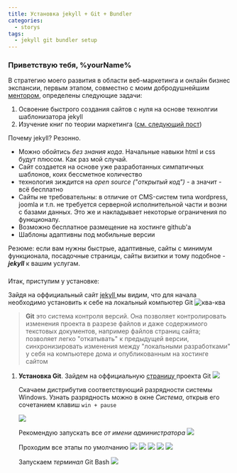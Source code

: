 ```yaml
---
title: Установка jekyll + Git + Bundler
categories: 
  - storys
tags:
  - jekyll git bundler setup
---
```



### Приветствую тебя, %yourName%
В стратегию моего развития в области веб-маркетинга и онлайн бизнес экспансии, первым этапом, совместно с моим добродушнейшим [ментором](http://rinat-enikeev.github.io/cv/ "Настоящий синьор, что тут сказать"), определены следующие задачи:
1. Освоение быстрого создания сайтов с нуля на основе технолгии шаблонизатора jekyll
1. Изучение книг по теории маркетинга ([см. следующий пост](http://ya.ru))

Почему jekyll?
Резонно.

* Можно обойтись *без знания кода*. Начальные навыки html и css будут плюсом. Как раз мой случай.
* Сайт создается на основе уже разработанных симпатичных шаблонов, коих бессметное количество
* технология зиждится на  _open source ("открытый код")_ - а значит - всё бесплатно
* Сайты не требовательны: в отличие от CMS-систем типа wordpress, joomla и т.п. не требуется серверной исполнительной части и возни с базами данных. Это же и накладывает некоторые ограничения по функционалу. 
* Возможно бесплатное размещение на хостинге github'a
* Шаблоны адаптивны под мобильные версии

Резюме: если вам нужны быстрые, адаптивные, сайты с минимум функционала, посадочные страницы, сайты визитки и тому подобное - ***jekyll*** к вашим услугам.

###

Итак, приступим у установке:

Зайдя на оффициальный сайт <a href="https://jekyllrb.com" target="_blank" title="jekyll"> jekyll </a> мы видим, что для начала необходимо установить к себе на локальный компьютер Git
	![](/assets/img/jksetup/1.png "ква-ква")
> **Git** это система контроля версий. Она позволяет контролировать изменения проекта в разрезе файлов и даже содержимого текстовых документов, например файлов страниц сайта; позволяет легко "откатывать" к предыдущей версии, синхронизировать изменения между "локальными разработками" у себя на компьютере дома и опубликованным на хостинге сайтом

1. **Установка Git**. 
	Зайдем на оффициальную <a href="https://git-scm.com/" target="_blank">страницу </a> проекта Git 
	![](/assets/img/jksetup/2.png)

	Скачаем дистрибутив соответствующий разрядности системы Windows. Узнать разрядность можно в окне _Система_, открыв его сочетанием клавиш ``win + pause``

	![](/assets/img/jksetup/4.png)

	Рекомендую запускать все _от имени администратора_
	![](/assets/img/jksetup/5.png)

	Проходим все этапы по умолчанию 
	![](/assets/img/jksetup/6.png) ![](/assets/img/jksetup/7.png)
	![](/assets/img/jksetup/8.png) ![](/assets/img/jksetup/9.png)
	![](/assets/img/jksetup/10.png)

	Запускаем _терминал_ Git Bash
	![](/assets/img/jksetup/11.png)